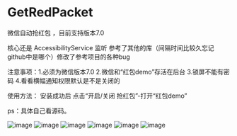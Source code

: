 # GetRedPacket

微信自动抢红包 ，目前支持版本7.0

核心还是 AccessibilityService 监听 参考了其他的库（间隔时间比较久忘记github中是哪个）修改了参考项目的各种bug

注意事项：1.必须为微信版本7.0  2.微信和“红包demo”存活在后台 3.锁屏不能有密码 4.看看横幅通知权限默认是不是关闭的

使用方法： 安装成功后 点击“开启/关闭 抢红包”-打开“红包demo”

ps：具体自己看源码。





 ![image](https://github.com/qq2068254/GetRedPacket/blob/HEAD/screenshots/1.jpg)
  ![image](https://github.com/qq2068254/GetRedPacket/blob/HEAD/screenshots/2.jpg)
   ![image](https://github.com/qq2068254/GetRedPacket/blob/HEAD/screenshots/3.jpg)
    ![image](https://github.com/qq2068254/GetRedPacket/blob/HEAD/screenshots/4.jpg)
     ![image](https://github.com/qq2068254/GetRedPacket/blob/HEAD/screenshots/5.jpg)
      ![image](https://github.com/qq2068254/GetRedPacket/blob/HEAD/screenshots/6.jpg)



  
